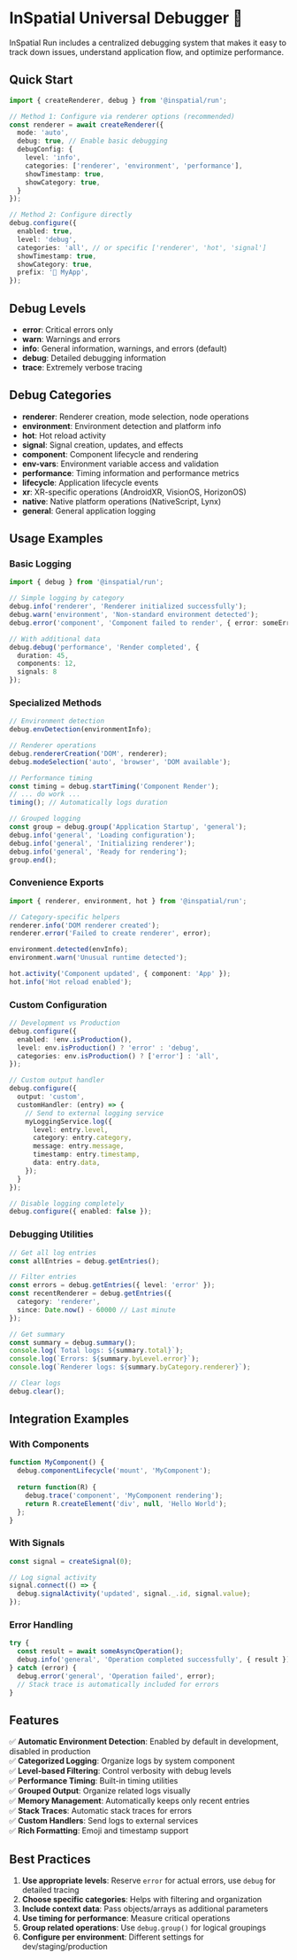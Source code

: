 # InSpatial Universal Debugger 🌟

InSpatial Run includes a centralized debugging system that makes it easy to track down issues, understand application flow, and optimize performance. 

## Quick Start

```typescript
import { createRenderer, debug } from '@inspatial/run';

// Method 1: Configure via renderer options (recommended)
const renderer = await createRenderer({
  mode: 'auto',
  debug: true, // Enable basic debugging
  debugConfig: {
    level: 'info',
    categories: ['renderer', 'environment', 'performance'],
    showTimestamp: true,
    showCategory: true,
  }
});

// Method 2: Configure directly
debug.configure({
  enabled: true,
  level: 'debug',
  categories: 'all', // or specific ['renderer', 'hot', 'signal']
  showTimestamp: true,
  showCategory: true,
  prefix: '🚀 MyApp',
});
```

## Debug Levels

- **error**: Critical errors only
- **warn**: Warnings and errors
- **info**: General information, warnings, and errors (default)
- **debug**: Detailed debugging information
- **trace**: Extremely verbose tracing

## Debug Categories

- **renderer**: Renderer creation, mode selection, node operations
- **environment**: Environment detection and platform info
- **hot**: Hot reload activity
- **signal**: Signal creation, updates, and effects
- **component**: Component lifecycle and rendering
- **env-vars**: Environment variable access and validation
- **performance**: Timing information and performance metrics
- **lifecycle**: Application lifecycle events
- **xr**: XR-specific operations (AndroidXR, VisionOS, HorizonOS)
- **native**: Native platform operations (NativeScript, Lynx)
- **general**: General application logging

## Usage Examples

### Basic Logging

```typescript
import { debug } from '@inspatial/run';

// Simple logging by category
debug.info('renderer', 'Renderer initialized successfully');
debug.warn('environment', 'Non-standard environment detected');
debug.error('component', 'Component failed to render', { error: someError });

// With additional data
debug.debug('performance', 'Render completed', {
  duration: 45,
  components: 12,
  signals: 8
});
```

### Specialized Methods

```typescript
// Environment detection
debug.envDetection(environmentInfo);

// Renderer operations
debug.rendererCreation('DOM', renderer);
debug.modeSelection('auto', 'browser', 'DOM available');

// Performance timing
const timing = debug.startTiming('Component Render');
// ... do work ...
timing(); // Automatically logs duration

// Grouped logging
const group = debug.group('Application Startup', 'general');
debug.info('general', 'Loading configuration');
debug.info('general', 'Initializing renderer');
debug.info('general', 'Ready for rendering');
group.end();
```

### Convenience Exports

```typescript
import { renderer, environment, hot } from '@inspatial/run';

// Category-specific helpers
renderer.info('DOM renderer created');
renderer.error('Failed to create renderer', error);

environment.detected(envInfo);
environment.warn('Unusual runtime detected');

hot.activity('Component updated', { component: 'App' });
hot.info('Hot reload enabled');
```

### Custom Configuration

```typescript
// Development vs Production
debug.configure({
  enabled: !env.isProduction(),
  level: env.isProduction() ? 'error' : 'debug',
  categories: env.isProduction() ? ['error'] : 'all',
});

// Custom output handler
debug.configure({
  output: 'custom',
  customHandler: (entry) => {
    // Send to external logging service
    myLoggingService.log({
      level: entry.level,
      category: entry.category,
      message: entry.message,
      timestamp: entry.timestamp,
      data: entry.data,
    });
  }
});

// Disable logging completely
debug.configure({ enabled: false });
```

### Debugging Utilities

```typescript
// Get all log entries
const allEntries = debug.getEntries();

// Filter entries
const errors = debug.getEntries({ level: 'error' });
const recentRenderer = debug.getEntries({ 
  category: 'renderer', 
  since: Date.now() - 60000 // Last minute
});

// Get summary
const summary = debug.summary();
console.log(`Total logs: ${summary.total}`);
console.log(`Errors: ${summary.byLevel.error}`);
console.log(`Renderer logs: ${summary.byCategory.renderer}`);

// Clear logs
debug.clear();
```

## Integration Examples

### With Components

```typescript
function MyComponent() {
  debug.componentLifecycle('mount', 'MyComponent');
  
  return function(R) {
    debug.trace('component', 'MyComponent rendering');
    return R.createElement('div', null, 'Hello World');
  };
}
```

### With Signals

```typescript
const signal = createSignal(0);

// Log signal activity
signal.connect(() => {
  debug.signalActivity('updated', signal._.id, signal.value);
});
```

### Error Handling

```typescript
try {
  const result = await someAsyncOperation();
  debug.info('general', 'Operation completed successfully', { result });
} catch (error) {
  debug.error('general', 'Operation failed', error);
  // Stack trace is automatically included for errors
}
```

## Features

✅ **Automatic Environment Detection**: Enabled by default in development, disabled in production  
✅ **Categorized Logging**: Organize logs by system component  
✅ **Level-based Filtering**: Control verbosity with debug levels  
✅ **Performance Timing**: Built-in timing utilities  
✅ **Grouped Output**: Organize related logs visually  
✅ **Memory Management**: Automatically keeps only recent entries  
✅ **Stack Traces**: Automatic stack traces for errors  
✅ **Custom Handlers**: Send logs to external services  
✅ **Rich Formatting**: Emoji and timestamp support  

## Best Practices

1. **Use appropriate levels**: Reserve `error` for actual errors, use `debug` for detailed tracing
2. **Choose specific categories**: Helps with filtering and organization
3. **Include context data**: Pass objects/arrays as additional parameters
4. **Use timing for performance**: Measure critical operations
5. **Group related operations**: Use `debug.group()` for logical groupings
6. **Configure per environment**: Different settings for dev/staging/production

